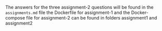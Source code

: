 The answers for the three assignment-2 questions will be found in the `assignments.md` file the Dockerfile for assignment-1 and the Docker-compose file for assignment-2 can be found in folders assignment1 and assignment2